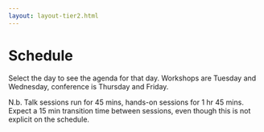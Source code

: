 ```yaml
---
layout: layout-tier2.html
---
```

<div class="container section schedule">
   <h1 class="text-center">Schedule</h1>
    </div>
</div>
<div class="container">
   <p class="text-center">Select the day to see the agenda for that day. Workshops are Tuesday and Wednesday, conference is Thursday and Friday.</p>
   <p class="text-center">N.b. Talk sessions run for 45 mins, hands-on sessions for 1 hr 45 mins. Expect a 15 min transition time between sessions, even though this is not explicit on the schedule.</p>
    <script type="text/javascript" src="https://sessionize.com/api/v2/3ivl2xjg/view/GridSmart"></script>
</div>
